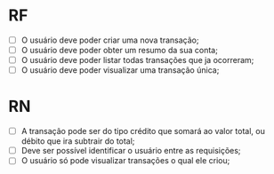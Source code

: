 # RF

- [ ] O usuário deve poder criar uma nova transação;
- [ ] O usuário deve poder obter um resumo da sua conta;
- [ ] O usuário deve poder listar todas transações que ja ocorreram;
- [ ] O usuário deve poder visualizar uma transação única;

# RN

- [ ] A transação pode ser do tipo crédito que somará ao valor total, ou débito que ira subtrair do total;
- [ ] Deve ser possível identificar o usuário entre as requisições;
- [ ] O usuário só pode visualizar transações o qual ele criou;